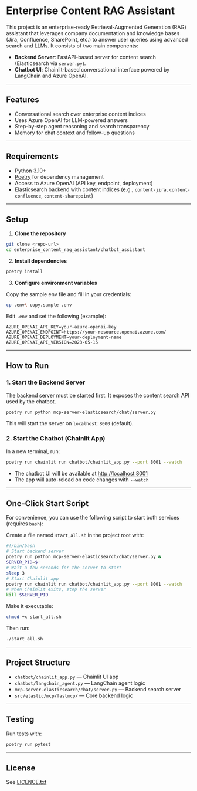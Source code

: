 # Enterprise Content RAG Assistant

This project is an enterprise-ready Retrieval-Augmented Generation (RAG) assistant that leverages company documentation and knowledge bases (Jira, Confluence, SharePoint, etc.) to answer user queries using advanced search and LLMs. It consists of two main components:

- **Backend Server**: FastAPI-based server for content search (Elasticsearch via `server.py`).
- **Chatbot UI**: Chainlit-based conversational interface powered by LangChain and Azure OpenAI.

---

## Features
- Conversational search over enterprise content indices
- Uses Azure OpenAI for LLM-powered answers
- Step-by-step agent reasoning and search transparency
- Memory for chat context and follow-up questions

---

## Requirements
- Python 3.10+
- [Poetry](https://python-poetry.org/) for dependency management
- Access to Azure OpenAI (API key, endpoint, deployment)
- Elasticsearch backend with content indices (e.g., `content-jira`, `content-confluence`, `content-sharepoint`)

---

## Setup

1. **Clone the repository**

```bash
git clone <repo-url>
cd enterprise_content_rag_assistant/chatbot_assistant
```

2. **Install dependencies**

```bash
poetry install
```

3. **Configure environment variables**

Copy the sample env file and fill in your credentials:

```bash
cp .env\ copy.sample .env
```

Edit `.env` and set the following (example):

```
AZURE_OPENAI_API_KEY=your-azure-openai-key
AZURE_OPENAI_ENDPOINT=https://your-resource.openai.azure.com/
AZURE_OPENAI_DEPLOYMENT=your-deployment-name
AZURE_OPENAI_API_VERSION=2023-05-15
```

---

## How to Run

### 1. Start the Backend Server

The backend server must be started first. It exposes the content search API used by the chatbot.

```bash
poetry run python mcp-server-elasticsearch/chat/server.py
```

This will start the server on `localhost:8000` (default).

### 2. Start the Chatbot (Chainlit App)

In a new terminal, run:

```bash
poetry run chainlit run chatbot/chainlit_app.py --port 8001 --watch
```

- The chatbot UI will be available at [http://localhost:8001](http://localhost:8001)
- The app will auto-reload on code changes with `--watch`

---

## One-Click Start Script

For convenience, you can use the following script to start both services (requires `bash`):

Create a file named `start_all.sh` in the project root with:

```bash
#!/bin/bash
# Start backend server
poetry run python mcp-server-elasticsearch/chat/server.py &
SERVER_PID=$!
# Wait a few seconds for the server to start
sleep 3
# Start Chainlit app
poetry run chainlit run chatbot/chainlit_app.py --port 8001 --watch
# When Chainlit exits, stop the server
kill $SERVER_PID
```

Make it executable:

```bash
chmod +x start_all.sh
```

Then run:

```bash
./start_all.sh
```

---

## Project Structure

- `chatbot/chainlit_app.py` — Chainlit UI app
- `chatbot/langchain_agent.py` — LangChain agent logic
- `mcp-server-elasticsearch/chat/server.py` — Backend search server
- `src/elastic/mcp/fastmcp/` — Core backend logic

---

## Testing

Run tests with:

```bash
poetry run pytest
```

---

## License

See [LICENCE.txt](LICENCE.txt)
